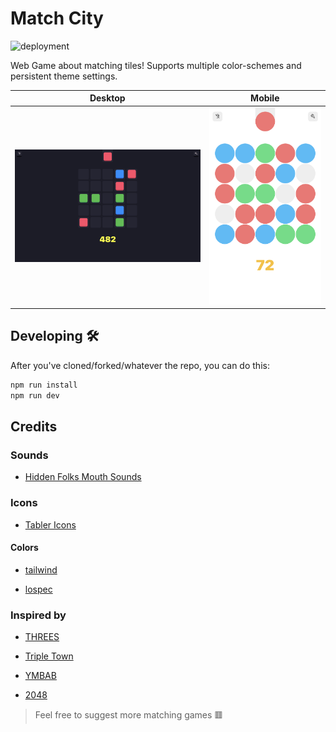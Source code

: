 # Match City

![deployment](https://github.com/DennisSmuda/match-city/actions/workflows/gh-pages.yml/badge.svg)

Web Game about matching tiles! Supports multiple color-schemes and persistent theme settings.

<!-- ![screenshot](./public/screenshot.png)
![screenshot](./public/screenshot-mobile.png) -->

| Desktop                                     | Mobile                                        |
| ------------------------------------------- | --------------------------------------------- |
| ![screenshot dark](./public/screenshot.png) | ![screenshot](./public/screenshot-mobile.png) |

## Developing 🛠

After you've cloned/forked/whatever the repo, you can do this:

```bash
npm run install
npm run dev
```

## Credits

### Sounds

- [Hidden Folks Mouth Sounds](https://adriaan.itch.io/hidden-folks-mouth-sounds)

### Icons

- [Tabler Icons](https://tablericons.com/)

#### Colors

- [tailwind](https://tailwindcss.com/)

- [lospec](https://lospec.com/palette-list)

### Inspired by

- [THREES](https://dennissmuda.github.io/match-city/)

- [Triple Town](https://spryfox.com/our-games/tripletown/)

- [YMBAB](https://store.steampowered.com/app/290890/You_Must_Build_A_Boat/)

- [2048](https://play2048.co/)

> Feel free to suggest more matching games 🟥
